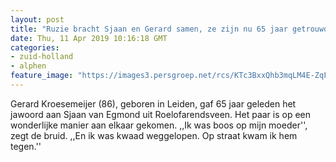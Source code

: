 ```yaml
---
layout: post
title: "Ruzie bracht Sjaan en Gerard samen, ze zijn nu 65 jaar getrouwd"
date: Thu, 11 Apr 2019 10:16:18 GMT
categories: 
- zuid-holland 
- alphen 
feature_image: "https://images3.persgroep.net/rcs/KTc3BxxQhb3mqLM4E-ZqFQVF59Y/diocontent/145122262/_fitwidth/400/?appId=21791a8992982cd8da851550a453bd7f&quality=0.7"
---
```


Gerard Kroesemeijer (86), geboren in Leiden, gaf 65 jaar geleden het jawoord aan Sjaan van Egmond uit Roelofarendsveen. Het paar is op een wonderlijke manier aan elkaar gekomen. ,,Ik was boos op mijn moeder'', zegt de bruid. ,,En ik was kwaad weggelopen. Op straat kwam ik hem tegen.''
